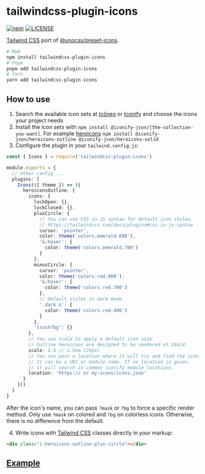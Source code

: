 # tailwindcss-plugin-icons

[![npm](https://badgen.net/npm/v/tailwindcss-plugin-icons)](https://www.npmjs.com/package/tailwindcss-plugin-icons)
[![LICENSE](https://badgen.net/github/license/micromatch/micromatch?color=green)](https://github.com/JensDll/tailwindcss-plugin-icons/blob/main/LICENSE)

[Tailwind CSS](https://tailwindcss.com/docs/installation) port of [@unocss/preset-icons](https://github.com/unocss/unocss/tree/main/packages/preset-icons/).

```bash
# Npm
npm install tailwindcss-plugin-icons
# Pnpm
pnpm add tailwindcss-plugin-icons
# Yarn
yarn add tailwindcss-plugin-icons
```

## How to use

1. Search the available icon sets at [Icônes](https://icones.js.org/collection/all?s=) or [Iconify](https://icon-sets.iconify.design/) and choose the icons your project needs
2. Install the icon sets with `npm install @iconify-json/[the-collection-you-want]`. For example [heroicons](https://heroicons.com/) `npm install @iconify-json/heroicons-outline @iconify-json/heroicons-solid`
3. Configure the plugin in your `tailwind.config.js`:

```ts
const { Icons } = require('tailwindcss-plugin-icons')

module.exports = {
  // Other config ...
  plugins: [
    Icons(({ theme }) => ({
      heroiconsOutline: {
        icons: {
          lockOpen: {},
          lockClosed: {},
          plusCircle: {
            // You can use CSS-in-JS syntax for default icon styles.
            // https://tailwindcss.com/docs/plugins#css-in-js-syntax
            cursor: 'pointer',
            color: theme('colors.emerald.600'),
            '&:hover': {
              color: theme('colors.emerald.700')
            }
          },
          minusCircle: {
            cursor: 'pointer',
            color: theme('colors.red.600'),
            '&:hover': {
              color: theme('colors.red.700')
            },
            // Default styles in dark mode.
            '.dark &': {
              color: theme('colors.red.400')
            }
          },
          'trash?bg': {}
        },
        // You use scale to apply a default icon size.
        // Outline heroicons are designed to be rendered at 24x24.
        scale: 1.5 // 1.5em (24px)
        // You can pass a location where it will try and find the icon source.
        // It can be a URI or module name. If no location is given,
        // it will search in common iconify module locations.
        location: 'https:// or my-icons/icons.json'
      }
    }))
  ]
}
```

After the icon's name, you can pass `?mask` or `?bg` to force a specific render method. Only use `?mask` on colored and `?bg` on colorless icons. Otherwise, there is no difference from the default.

4. Write icons with [Tailwind CSS](https://tailwindcss.com/docs/installation) classes directly in your markup:

```html
<div class="i-heroicons-outline-plus-circle"></div>
```

## [Example](https://stackblitz.com/github/JensDll/tailwindcss-plugin-icons/tree/main/playground/vue?file=tailwind.config.js)
